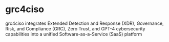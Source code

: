 # grc4ciso
grc4ciso integrates Extended Detection and Response (XDR), Governance, Risk, and Compliance (GRC), Zero Trust, and GPT-4 cybersecurity capabilities into a unified Software-as-a-Service (SaaS) platform
